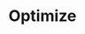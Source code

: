 ---
layout: default
title: Optimize
description: "Step 7 - Optimize"
lang: en
ref: optimize
nav_order: 7
parent: CURATION
---